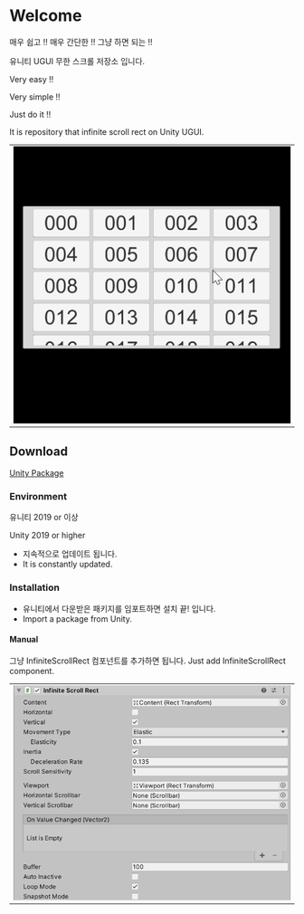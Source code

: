 # Welcome

매우 쉽고 !!
매우 간단한 !!
그냥 하면 되는 !!

유니티 UGUI 무한 스크롤 저장소 입니다.

Very easy !!

Very simple !!

Just do it !!

It is repository that infinite scroll rect on Unity UGUI.

<table>
    <tr>
        <td>
            <img src="https://github.com/JANGYEJUN/InfiniteScrollRect/blob/main/Publish/Sample.gif">
        </td>
    </tr>
</table>

## Download

[Unity Package](https://github.com/JANGYEJUN/InfiniteScrollRect/blob/main/Publish/InfiniteScrollRect.unitypackage)

### Environment

유니티 2019 or 이상

Unity 2019 or higher

- 지속적으로 업데이트 됩니다.
- It is constantly updated.

### Installation

- 유니티에서 다운받은 패키지를 임포트하면 설치 끝! 입니다.
- Import a package from Unity.

#### Manual

그냥 InfiniteScrollRect 컴포넌트를 추가하면 됩니다.
Just add InfiniteScrollRect component.

<table>
    <tr>
        <td>
            <img src="https://github.com/JANGYEJUN/InfiniteScrollRect/blob/main/Publish/Inspector.png">
        </td>
    </tr>
</table>
